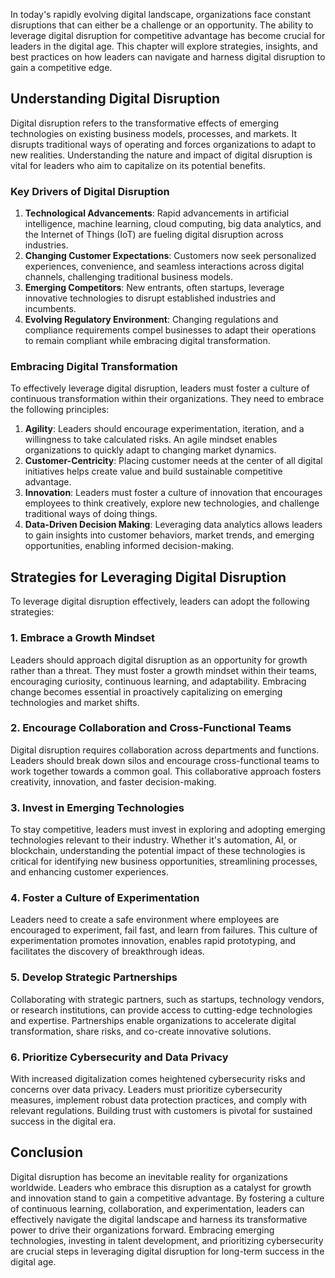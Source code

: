 
In today's rapidly evolving digital landscape, organizations face constant disruptions that can either be a challenge or an opportunity. The ability to leverage digital disruption for competitive advantage has become crucial for leaders in the digital age. This chapter will explore strategies, insights, and best practices on how leaders can navigate and harness digital disruption to gain a competitive edge.

## Understanding Digital Disruption

Digital disruption refers to the transformative effects of emerging technologies on existing business models, processes, and markets. It disrupts traditional ways of operating and forces organizations to adapt to new realities. Understanding the nature and impact of digital disruption is vital for leaders who aim to capitalize on its potential benefits.

### Key Drivers of Digital Disruption

1. **Technological Advancements**: Rapid advancements in artificial intelligence, machine learning, cloud computing, big data analytics, and the Internet of Things (IoT) are fueling digital disruption across industries.
2. **Changing Customer Expectations**: Customers now seek personalized experiences, convenience, and seamless interactions across digital channels, challenging traditional business models.
3. **Emerging Competitors**: New entrants, often startups, leverage innovative technologies to disrupt established industries and incumbents.
4. **Evolving Regulatory Environment**: Changing regulations and compliance requirements compel businesses to adapt their operations to remain compliant while embracing digital transformation.

### Embracing Digital Transformation

To effectively leverage digital disruption, leaders must foster a culture of continuous transformation within their organizations. They need to embrace the following principles:

1. **Agility**: Leaders should encourage experimentation, iteration, and a willingness to take calculated risks. An agile mindset enables organizations to quickly adapt to changing market dynamics.
2. **Customer-Centricity**: Placing customer needs at the center of all digital initiatives helps create value and build sustainable competitive advantage.
3. **Innovation**: Leaders must foster a culture of innovation that encourages employees to think creatively, explore new technologies, and challenge traditional ways of doing things.
4. **Data-Driven Decision Making**: Leveraging data analytics allows leaders to gain insights into customer behaviors, market trends, and emerging opportunities, enabling informed decision-making.

## Strategies for Leveraging Digital Disruption

To leverage digital disruption effectively, leaders can adopt the following strategies:

### 1\. Embrace a Growth Mindset

Leaders should approach digital disruption as an opportunity for growth rather than a threat. They must foster a growth mindset within their teams, encouraging curiosity, continuous learning, and adaptability. Embracing change becomes essential in proactively capitalizing on emerging technologies and market shifts.

### 2\. Encourage Collaboration and Cross-Functional Teams

Digital disruption requires collaboration across departments and functions. Leaders should break down silos and encourage cross-functional teams to work together towards a common goal. This collaborative approach fosters creativity, innovation, and faster decision-making.

### 3\. Invest in Emerging Technologies

To stay competitive, leaders must invest in exploring and adopting emerging technologies relevant to their industry. Whether it's automation, AI, or blockchain, understanding the potential impact of these technologies is critical for identifying new business opportunities, streamlining processes, and enhancing customer experiences.

### 4\. Foster a Culture of Experimentation

Leaders need to create a safe environment where employees are encouraged to experiment, fail fast, and learn from failures. This culture of experimentation promotes innovation, enables rapid prototyping, and facilitates the discovery of breakthrough ideas.

### 5\. Develop Strategic Partnerships

Collaborating with strategic partners, such as startups, technology vendors, or research institutions, can provide access to cutting-edge technologies and expertise. Partnerships enable organizations to accelerate digital transformation, share risks, and co-create innovative solutions.

### 6\. Prioritize Cybersecurity and Data Privacy

With increased digitalization comes heightened cybersecurity risks and concerns over data privacy. Leaders must prioritize cybersecurity measures, implement robust data protection practices, and comply with relevant regulations. Building trust with customers is pivotal for sustained success in the digital era.

## Conclusion

Digital disruption has become an inevitable reality for organizations worldwide. Leaders who embrace this disruption as a catalyst for growth and innovation stand to gain a competitive advantage. By fostering a culture of continuous learning, collaboration, and experimentation, leaders can effectively navigate the digital landscape and harness its transformative power to drive their organizations forward. Embracing emerging technologies, investing in talent development, and prioritizing cybersecurity are crucial steps in leveraging digital disruption for long-term success in the digital age.
